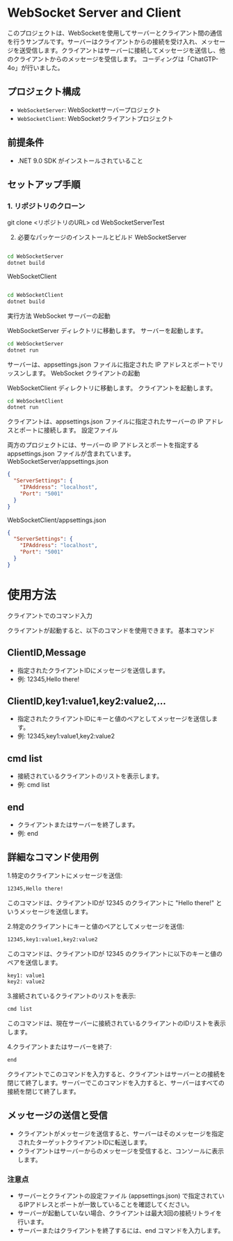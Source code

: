 # WebSocket Server and Client

このプロジェクトは、WebSocketを使用してサーバーとクライアント間の通信を行うサンプルです。サーバーはクライアントからの接続を受け入れ、メッセージを送受信します。クライアントはサーバーに接続してメッセージを送信し、他のクライアントからのメッセージを受信します。
コーディングは「ChatGTP-4o」が行いました。

## プロジェクト構成

- `WebSocketServer`: WebSocketサーバープロジェクト
- `WebSocketClient`: WebSocketクライアントプロジェクト

## 前提条件

- .NET 9.0 SDK がインストールされていること

## セットアップ手順

### 1. リポジトリのクローン

git clone <リポジトリのURL>
cd WebSocketServerTest

2. 必要なパッケージのインストールとビルド
WebSocketServer

```sh

cd WebSocketServer
dotnet build
```

WebSocketClient

```sh

cd WebSocketClient
dotnet build
```

実行方法
WebSocket サーバーの起動

WebSocketServer ディレクトリに移動します。
サーバーを起動します。

```sh
cd WebSocketServer
dotnet run
```

サーバーは、appsettings.json ファイルに指定された IP アドレスとポートでリッスンします。
WebSocket クライアントの起動

WebSocketClient ディレクトリに移動します。
クライアントを起動します。

```sh
cd WebSocketClient
dotnet run
```

クライアントは、appsettings.json ファイルに指定されたサーバーの IP アドレスとポートに接続します。
設定ファイル

両方のプロジェクトには、サーバーの IP アドレスとポートを指定する appsettings.json ファイルが含まれています。
WebSocketServer/appsettings.json

```json
{
  "ServerSettings": {
    "IPAddress": "localhost",
    "Port": "5001"
  }
}
```

WebSocketClient/appsettings.json

```json
{
  "ServerSettings": {
    "IPAddress": "localhost",
    "Port": "5001"
  }
}
```

# 使用方法
クライアントでのコマンド入力

クライアントが起動すると、以下のコマンドを使用できます。
基本コマンド

## ClientID,Message
- 指定されたクライアントIDにメッセージを送信します。
- 例: 12345,Hello there!

## ClientID,key1:value1,key2:value2,...
- 指定されたクライアントIDにキーと値のペアとしてメッセージを送信します。
- 例: 12345,key1:value1,key2:value2
## cmd list
- 接続されているクライアントのリストを表示します。
- 例: cmd list
## end
- クライアントまたはサーバーを終了します。
- 例: end

## 詳細なコマンド使用例
1.特定のクライアントにメッセージを送信:
```sh
12345,Hello there!
```

このコマンドは、クライアントIDが 12345 のクライアントに "Hello there!" というメッセージを送信します。

2.特定のクライアントにキーと値のペアとしてメッセージを送信:
```sh
12345,key1:value1,key2:value2
```

このコマンドは、クライアントIDが 12345 のクライアントに以下のキーと値のペアを送信します。
```sh
key1: value1
key2: value2
```
3.接続されているクライアントのリストを表示:
```sh
cmd list
```
このコマンドは、現在サーバーに接続されているクライアントのIDリストを表示します。

4.クライアントまたはサーバーを終了:
```sh
end
```
クライアントでこのコマンドを入力すると、クライアントはサーバーとの接続を閉じて終了します。サーバーでこのコマンドを入力すると、サーバーはすべての接続を閉じて終了します。

## メッセージの送信と受信
- クライアントがメッセージを送信すると、サーバーはそのメッセージを指定されたターゲットクライアントIDに転送します。
- クライアントはサーバーからのメッセージを受信すると、コンソールに表示します。

### 注意点
- サーバーとクライアントの設定ファイル (appsettings.json) で指定されているIPアドレスとポートが一致していることを確認してください。
- サーバーが起動していない場合、クライアントは最大3回の接続リトライを行います。
- サーバーまたはクライアントを終了するには、end コマンドを入力します。
